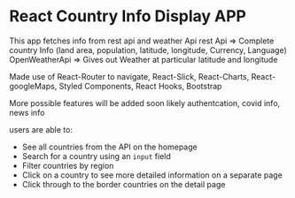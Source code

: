 # React Country Info Display APP
This app fetches info from rest api and weather Api
rest Api => Complete country Info (land area, population, latitude, longitude, Currency, Language)
OpenWeatherApi => Gives out Weather at particular latitude and longitude

Made use of React-Router to navigate, React-Slick, React-Charts, React-googleMaps, Styled Components, React Hooks, Bootstrap

More possible features will be added soon
likely authentcation, covid info, news info

users are able to:
- See all countries from the API on the homepage
- Search for a country using an `input` field
- Filter countries by region
- Click on a country to see more detailed information on a separate page
- Click through to the border countries on the detail page
